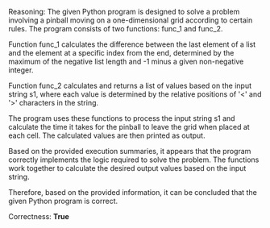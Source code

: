 Reasoning: 
The given Python program is designed to solve a problem involving a pinball moving on a one-dimensional grid according to certain rules. The program consists of two functions: func_1 and func_2. 

Function func_1 calculates the difference between the last element of a list and the element at a specific index from the end, determined by the maximum of the negative list length and -1 minus a given non-negative integer.

Function func_2 calculates and returns a list of values based on the input string s1, where each value is determined by the relative positions of '<' and '>' characters in the string.

The program uses these functions to process the input string s1 and calculate the time it takes for the pinball to leave the grid when placed at each cell. The calculated values are then printed as output.

Based on the provided execution summaries, it appears that the program correctly implements the logic required to solve the problem. The functions work together to calculate the desired output values based on the input string.

Therefore, based on the provided information, it can be concluded that the given Python program is correct.

Correctness: **True**